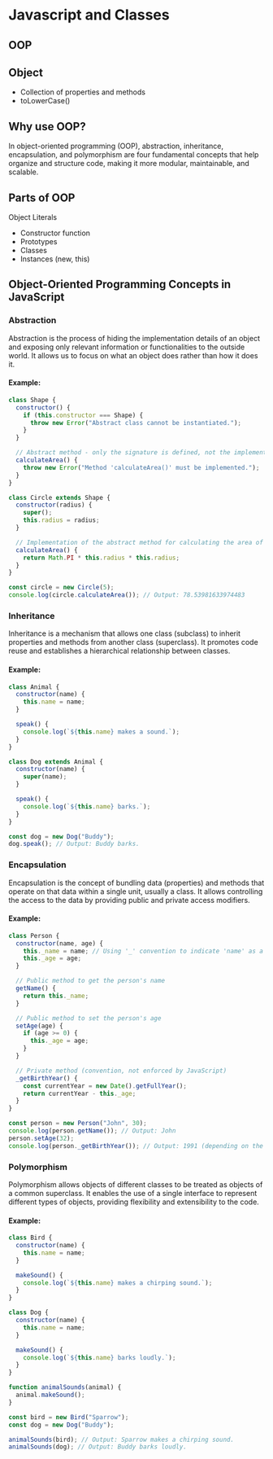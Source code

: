 # Javascript and Classes

## OOP

## Object
- Collection of properties and methods
- toLowerCase()

## Why use OOP?
In object-oriented programming (OOP), abstraction, inheritance, encapsulation, and polymorphism are four fundamental concepts that help organize and structure code, making it more modular, maintainable, and scalable.

## Parts of OOP
Object Literals

- Constructor function
- Prototypes
- Classes
- Instances (new, this)

## Object-Oriented Programming Concepts in JavaScript

### Abstraction
Abstraction is the process of hiding the implementation details of an object and exposing only relevant information or functionalities to the outside world. It allows us to focus on what an object does rather than how it does it.

#### Example:
```javascript
class Shape {
  constructor() {
    if (this.constructor === Shape) {
      throw new Error("Abstract class cannot be instantiated.");
    }
  }

  // Abstract method - only the signature is defined, not the implementation
  calculateArea() {
    throw new Error("Method 'calculateArea()' must be implemented.");
  }
}

class Circle extends Shape {
  constructor(radius) {
    super();
    this.radius = radius;
  }

  // Implementation of the abstract method for calculating the area of a circle
  calculateArea() {
    return Math.PI * this.radius * this.radius;
  }
}

const circle = new Circle(5);
console.log(circle.calculateArea()); // Output: 78.53981633974483

```

### Inheritance
Inheritance is a mechanism that allows one class (subclass) to inherit properties and methods from another class (superclass). It promotes code reuse and establishes a hierarchical relationship between classes.

#### Example:
```javascript
class Animal {
  constructor(name) {
    this.name = name;
  }

  speak() {
    console.log(`${this.name} makes a sound.`);
  }
}

class Dog extends Animal {
  constructor(name) {
    super(name);
  }

  speak() {
    console.log(`${this.name} barks.`);
  }
}

const dog = new Dog("Buddy");
dog.speak(); // Output: Buddy barks.
```

### Encapsulation
Encapsulation is the concept of bundling data (properties) and methods that operate on that data within a single unit, usually a class. It allows controlling the access to the data by providing public and private access modifiers.

#### Example:
```javascript
class Person {
  constructor(name, age) {
    this._name = name; // Using '_' convention to indicate 'name' as a private property
    this._age = age;
  }

  // Public method to get the person's name
  getName() {
    return this._name;
  }

  // Public method to set the person's age
  setAge(age) {
    if (age >= 0) {
      this._age = age;
    }
  }

  // Private method (convention, not enforced by JavaScript)
  _getBirthYear() {
    const currentYear = new Date().getFullYear();
    return currentYear - this._age;
  }
}

const person = new Person("John", 30);
console.log(person.getName()); // Output: John
person.setAge(32);
console.log(person._getBirthYear()); // Output: 1991 (depending on the current year)
```

### Polymorphism
Polymorphism allows objects of different classes to be treated as objects of a common superclass. It enables the use of a single interface to represent different types of objects, providing flexibility and extensibility to the code.

#### Example:
```javascript
class Bird {
  constructor(name) {
    this.name = name;
  }

  makeSound() {
    console.log(`${this.name} makes a chirping sound.`);
  }
}

class Dog {
  constructor(name) {
    this.name = name;
  }

  makeSound() {
    console.log(`${this.name} barks loudly.`);
  }
}

function animalSounds(animal) {
  animal.makeSound();
}

const bird = new Bird("Sparrow");
const dog = new Dog("Buddy");

animalSounds(bird); // Output: Sparrow makes a chirping sound.
animalSounds(dog); // Output: Buddy barks loudly.
```